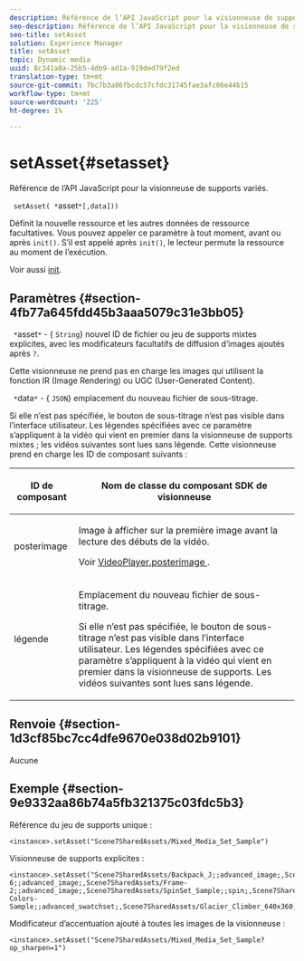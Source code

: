 ```yaml
---
description: Référence de l’API JavaScript pour la visionneuse de supports variés.
seo-description: Référence de l’API JavaScript pour la visionneuse de supports variés.
seo-title: setAsset
solution: Experience Manager
title: setAsset
topic: Dynamic media
uuid: 8c341a8a-25b5-4db9-ad1a-919ded79f2ed
translation-type: tm+mt
source-git-commit: 7bc7b3a86fbcdc57cfdc31745fae3afc06e44b15
workflow-type: tm+mt
source-wordcount: '225'
ht-degree: 1%

---
```



# setAsset{#setasset}

Référence de l’API JavaScript pour la visionneuse de supports variés.

` setAsset( *`asset`*[,data]))`

Définit la nouvelle ressource et les autres données de ressource facultatives. Vous pouvez appeler ce paramètre à tout moment, avant ou après `init()`. S’il est appelé après `init()`, le lecteur permute la ressource au moment de l’exécution.

Voir aussi [init](../../../c-html5-s7-aem-asset-viewers/c-html5-mixedmedia-viewer-about/c-html5-mixedmedia-viewer-javascriptapiref/r-html5-mixedmedia-javascriptapiref-init.md#reference-bb4428c155e541b79797f96e17c068ae).

## Paramètres {#section-4fb77a645fdd45b3aaa5079c31e3bb05}

` *`asset`*` - {  `String`} nouvel ID de fichier ou jeu de supports mixtes explicites, avec les modificateurs facultatifs de diffusion d’images ajoutés après  `?`.

Cette visionneuse ne prend pas en charge les images qui utilisent la fonction IR (Image Rendering) ou UGC (User-Generated Content).

` *`data`*` - {  `JSON`} emplacement du nouveau fichier de sous-titrage.

Si elle n’est pas spécifiée, le bouton de sous-titrage n’est pas visible dans l’interface utilisateur. Les légendes spécifiées avec ce paramètre s’appliquent à la vidéo qui vient en premier dans la visionneuse de supports mixtes ; les vidéos suivantes sont lues sans légende. Cette visionneuse prend en charge les ID de composant suivants :

<table id="table_7B5DD9303EF44ADD847B13FFEAD135D9"> 
 <thead> 
  <tr> 
   <th colname="col1" class="entry"> <p>ID de composant </p> </th> 
   <th colname="col2" class="entry"> <p>Nom de classe du composant SDK de visionneuse </p> </th> 
  </tr> 
 </thead>
 <tbody> 
  <tr> 
   <td colname="col1"> <p> <span class="codeph"> posterimage  </span> </p> </td> 
   <td colname="col2"> <p>Image à afficher sur la première image avant la lecture des débuts de la vidéo. </p> <p>Voir <a href="../../../c-html5-s7-aem-asset-viewers/c-html5-mixedmedia-viewer-about/r-html5-mixedmedia-viewer-config-attrib/r-html5-mixedmedia-viewer-config-attrib-videoplayer-posterimage.md#reference-f424ad0f278b4d14b86ea55e3a73c52b" format="dita" scope="local"> VideoPlayer.posterimage </a>. </p> </td> 
  </tr> 
  <tr> 
   <td colname="col1"> <p> <span class="codeph"> légende  </span> </p> </td> 
   <td colname="col2"> <p> Emplacement du nouveau fichier de sous-titrage. </p> <p>Si elle n’est pas spécifiée, le bouton de sous-titrage n’est pas visible dans l’interface utilisateur. Les légendes spécifiées avec ce paramètre s’appliquent à la vidéo qui vient en premier dans la visionneuse de supports. Les vidéos suivantes sont lues sans légende. </p> </td> 
  </tr> 
 </tbody> 
</table>

## Renvoie {#section-1d3cf85bc7cc4dfe9670e038d02b9101}

Aucune

## Exemple {#section-9e9332aa86b74a5fb321375c03fdc5b3}

Référence du jeu de supports unique :

```
<instance>.setAsset("Scene7SharedAssets/Mixed_Media_Set_Sample")
```

Visionneuse de supports explicites :

```
<instance>.setAsset("Scene7SharedAssets/Backpack_J;;advanced_image;,Scene7SharedAssets/Frame-6;;advanced_image;,Scene7SharedAssets/Frame-2;;advanced_image;,Scene7SharedAssets/SpinSet_Sample;;spin;,Scene7SharedAssets/ImageSet-Colors-Sample;;advanced_swatchset;,Scene7SharedAssets/Glacier_Climber_640x360;Scene7SharedAssets/Glacier_Climber_640x360;video;")
```

Modificateur d’accentuation ajouté à toutes les images de la visionneuse :

```
<instance>.setAsset("Scene7SharedAssets/Mixed_Media_Set_Sample?op_sharpen=1")
```

